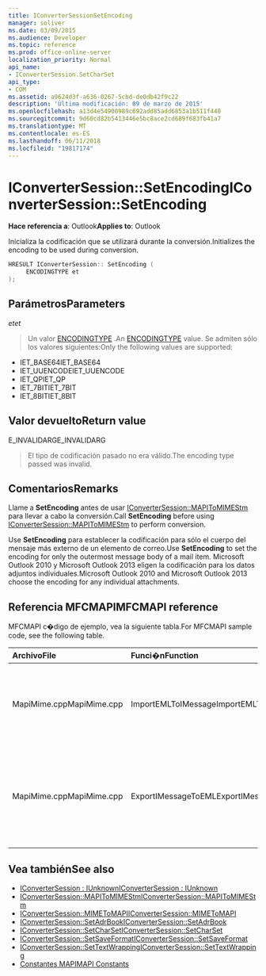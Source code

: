 ```yaml
---
title: IConverterSessionSetEncoding
manager: soliver
ms.date: 03/09/2015
ms.audience: Developer
ms.topic: reference
ms.prod: office-online-server
localization_priority: Normal
api_name:
- IConverterSession.SetCharSet
api_type:
- COM
ms.assetid: a9624d3f-a636-0267-5cbd-de0db42f9c22
description: 'Última modificación: 09 de marzo de 2015'
ms.openlocfilehash: a13d4e54900989c692add85add6853a1b511f448
ms.sourcegitcommit: 9d60cd82b5413446e5bc8ace2cd689f683fb41a7
ms.translationtype: MT
ms.contentlocale: es-ES
ms.lasthandoff: 06/11/2018
ms.locfileid: "19817174"
---
```

# <a name="iconvertersessionsetencoding"></a><span data-ttu-id="efa8a-103">IConverterSession::SetEncoding</span><span class="sxs-lookup"><span data-stu-id="efa8a-103">IConverterSession::SetEncoding</span></span>

<span data-ttu-id="efa8a-104">**Hace referencia a**: Outlook</span><span class="sxs-lookup"><span data-stu-id="efa8a-104">**Applies to**: Outlook</span></span> 
  
<span data-ttu-id="efa8a-105">Inicializa la codificación que se utilizará durante la conversión.</span><span class="sxs-lookup"><span data-stu-id="efa8a-105">Initializes the encoding to be used during conversion.</span></span>
  
```cpp
HRESULT IConverterSession:: SetEncoding ( 
     ENCODINGTYPE et 
);
```

## <a name="parameters"></a><span data-ttu-id="efa8a-106">Parámetros</span><span class="sxs-lookup"><span data-stu-id="efa8a-106">Parameters</span></span>

<span data-ttu-id="efa8a-107">_et_</span><span class="sxs-lookup"><span data-stu-id="efa8a-107">_et_</span></span>
  
> <span data-ttu-id="efa8a-108">Un valor [ENCODINGTYPE](http://msdn.microsoft.com/en-us/library/aa374936%28VS.85%29.aspx) .</span><span class="sxs-lookup"><span data-stu-id="efa8a-108">An [ENCODINGTYPE](http://msdn.microsoft.com/en-us/library/aa374936%28VS.85%29.aspx) value.</span></span> <span data-ttu-id="efa8a-109">Se admiten sólo los valores siguientes:</span><span class="sxs-lookup"><span data-stu-id="efa8a-109">Only the following values are supported:</span></span> 
    
   - <span data-ttu-id="efa8a-110">IET_BASE64</span><span class="sxs-lookup"><span data-stu-id="efa8a-110">IET_BASE64</span></span>
   - <span data-ttu-id="efa8a-111">IET_UUENCODE</span><span class="sxs-lookup"><span data-stu-id="efa8a-111">IET_UUENCODE</span></span>
   - <span data-ttu-id="efa8a-112">IET_QP</span><span class="sxs-lookup"><span data-stu-id="efa8a-112">IET_QP</span></span>
   - <span data-ttu-id="efa8a-113">IET_7BIT</span><span class="sxs-lookup"><span data-stu-id="efa8a-113">IET_7BIT</span></span>
   - <span data-ttu-id="efa8a-114">IET_8BIT</span><span class="sxs-lookup"><span data-stu-id="efa8a-114">IET_8BIT</span></span>
    
## <a name="return-value"></a><span data-ttu-id="efa8a-115">Valor devuelto</span><span class="sxs-lookup"><span data-stu-id="efa8a-115">Return value</span></span>

<span data-ttu-id="efa8a-116">E_INVALIDARG</span><span class="sxs-lookup"><span data-stu-id="efa8a-116">E_INVALIDARG</span></span>
  
> <span data-ttu-id="efa8a-117">El tipo de codificación pasado no era válido.</span><span class="sxs-lookup"><span data-stu-id="efa8a-117">The encoding type passed was invalid.</span></span>
    
## <a name="remarks"></a><span data-ttu-id="efa8a-118">Comentarios</span><span class="sxs-lookup"><span data-stu-id="efa8a-118">Remarks</span></span>

<span data-ttu-id="efa8a-119">Llame a **SetEncoding** antes de usar [IConverterSession::MAPIToMIMEStm](iconvertersession-mapitomimestm.md) para llevar a cabo la conversión.</span><span class="sxs-lookup"><span data-stu-id="efa8a-119">Call **SetEncoding** before using [IConverterSession::MAPIToMIMEStm](iconvertersession-mapitomimestm.md) to perform conversion.</span></span> 
  
<span data-ttu-id="efa8a-120">Use **SetEncoding** para establecer la codificación para sólo el cuerpo del mensaje más externo de un elemento de correo.</span><span class="sxs-lookup"><span data-stu-id="efa8a-120">Use **SetEncoding** to set the encoding for only the outermost message body of a mail item.</span></span> <span data-ttu-id="efa8a-121">Microsoft Outlook 2010 y Microsoft Outlook 2013 eligen la codificación para los datos adjuntos individuales.</span><span class="sxs-lookup"><span data-stu-id="efa8a-121">Microsoft Outlook 2010 and Microsoft Outlook 2013 choose the encoding for any individual attachments.</span></span> 
  
## <a name="mfcmapi-reference"></a><span data-ttu-id="efa8a-122">Referencia MFCMAPI</span><span class="sxs-lookup"><span data-stu-id="efa8a-122">MFCMAPI reference</span></span>

<span data-ttu-id="efa8a-123">MFCMAPI c�digo de ejemplo, vea la siguiente tabla.</span><span class="sxs-lookup"><span data-stu-id="efa8a-123">For MFCMAPI sample code, see the following table.</span></span>
  
|<span data-ttu-id="efa8a-124">**Archivo**</span><span class="sxs-lookup"><span data-stu-id="efa8a-124">**File**</span></span>|<span data-ttu-id="efa8a-125">**Funci�n**</span><span class="sxs-lookup"><span data-stu-id="efa8a-125">**Function**</span></span>|<span data-ttu-id="efa8a-126">**Comentario**</span><span class="sxs-lookup"><span data-stu-id="efa8a-126">**Comment**</span></span>|
|:-----|:-----|:-----|
|<span data-ttu-id="efa8a-127">MapiMime.cpp</span><span class="sxs-lookup"><span data-stu-id="efa8a-127">MapiMime.cpp</span></span>  <br/> |<span data-ttu-id="efa8a-128">ImportEMLToIMessage</span><span class="sxs-lookup"><span data-stu-id="efa8a-128">ImportEMLToIMessage</span></span>  <br/> |<span data-ttu-id="efa8a-129">MFCMAPI utiliza MimeToMAPI para convertir un archivo EML en un mensaje MAPI.</span><span class="sxs-lookup"><span data-stu-id="efa8a-129">MFCMAPI uses MimeToMAPI to convert an EML file to a MAPI message.</span></span>  <br/> |
|<span data-ttu-id="efa8a-130">MapiMime.cpp</span><span class="sxs-lookup"><span data-stu-id="efa8a-130">MapiMime.cpp</span></span>  <br/> |<span data-ttu-id="efa8a-131">ExportIMessageToEML</span><span class="sxs-lookup"><span data-stu-id="efa8a-131">ExportIMessageToEML</span></span>  <br/> |<span data-ttu-id="efa8a-132">MFCMAPI utiliza MAPIToMIMEStm para convertir un mensaje MAPI en un archivo EML.</span><span class="sxs-lookup"><span data-stu-id="efa8a-132">MFCMAPI uses MAPIToMIMEStm to convert a MAPI message to an EML file.</span></span>  <br/> |
   
## <a name="see-also"></a><span data-ttu-id="efa8a-133">Vea también</span><span class="sxs-lookup"><span data-stu-id="efa8a-133">See also</span></span>

- [<span data-ttu-id="efa8a-134">IConverterSession : IUnknown</span><span class="sxs-lookup"><span data-stu-id="efa8a-134">IConverterSession : IUnknown</span></span>](iconvertersessioniunknown.md)
- [<span data-ttu-id="efa8a-135">IConverterSession::MAPIToMIMEStm</span><span class="sxs-lookup"><span data-stu-id="efa8a-135">IConverterSession::MAPIToMIMEStm</span></span>](iconvertersession-mapitomimestm.md)
- [<span data-ttu-id="efa8a-136">IConverterSession::MIMEToMAPI</span><span class="sxs-lookup"><span data-stu-id="efa8a-136">IConverterSession::MIMEToMAPI</span></span>](iconvertersession-mimetomapi.md)
- [<span data-ttu-id="efa8a-137">IConverterSession::SetAdrBook</span><span class="sxs-lookup"><span data-stu-id="efa8a-137">IConverterSession::SetAdrBook</span></span>](iconvertersession-setadrbook.md)
- [<span data-ttu-id="efa8a-138">IConverterSession::SetCharSet</span><span class="sxs-lookup"><span data-stu-id="efa8a-138">IConverterSession::SetCharSet</span></span>](iconvertersession-setcharset.md)
- [<span data-ttu-id="efa8a-139">IConverterSession::SetSaveFormat</span><span class="sxs-lookup"><span data-stu-id="efa8a-139">IConverterSession::SetSaveFormat</span></span>](iconvertersession-setsaveformat.md)
- [<span data-ttu-id="efa8a-140">IConverterSession::SetTextWrapping</span><span class="sxs-lookup"><span data-stu-id="efa8a-140">IConverterSession::SetTextWrapping</span></span>](iconvertersession-settextwrapping.md)
- [<span data-ttu-id="efa8a-141">Constantes MAPI</span><span class="sxs-lookup"><span data-stu-id="efa8a-141">MAPI Constants</span></span>](mapi-constants.md)

